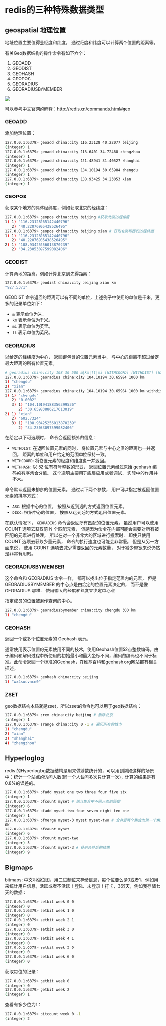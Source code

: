# redis的三种特殊数据类型
 
## geospatial 地理位置

地址位置主要值得是经度和纬度， 通过经度和纬度可以计算两个位置的距离等。 

有关Geo数据结构的操作命令有如下六个：

1. GEOADD
2. GEODIST
3. GEOHASH
4. GEOPOS
5. GEORADIUS
6. GEORADIUSBYMEMBER

![](https://tva1.sinaimg.cn/large/007S8ZIlly1gfjngd1lnwj30oy094js8.jpg)

可以参考中文官网的解释：http://redis.cn/commands.html#geo

###  GEOADD 

添加地理位置：

```bash
127.0.0.1:6379> geoadd china:city 116.23128 40.22077 beijing
(integer) 1
127.0.0.1:6379> geoadd china:city 113.6401 34.72468 zhengzhou
(integer) 1
127.0.0.1:6379> geoadd china:city 121.48941 31.40527 shanghai
(integer) 1
127.0.0.1:6379> geoadd china:city 104.10194 30.65984 chengdu
(integer) 1
127.0.0.1:6379> geoadd china:city 108.93425 34.23053 xian
(integer) 1
```

### GEOPOS

获取某个地方的具体经纬度，例如获取北京的经纬度：

```bash
127.0.0.1:6379> geopos china:city beijing #获取北京的经纬度
1) 1) "116.23128265142440796"
   2) "40.22076905438526495"
127.0.0.1:6379> geopos china:city beijing xian # 获取北京和西安的经纬度
1) 1) "116.23128265142440796"
   2) "40.22076905438526495"
2) 1) "108.93425256013870239"
   2) "34.23053097599082406"
```

### GEODIST

计算两地的距离，例如计算北京到先得距离：

```bash
127.0.0.1:6379> geodist china:city beijing xian km
"927.5371"
```

GEODIST 命令返回的距离可以有不同的单位，上述例子中使用的单位是千米，更多的记录单位如下：

* `m` 表示单位为米。
* `km` 表示单位为千米。
* `mi` 表示单位为英里。
* `ft` 表示单位为英尺。

### GEORADIUS

以给定的经纬度为中心， 返回键包含的位置元素当中， 与中心的距离不超过给定最大距离的所有位置元素。

```bash
# georadius china:city 108 30 500 m|km|ft|mi [WITHCOORD] [WITHDIST] [WITHHASH] [COUNT count] [ASC|DESC] [STORE key]
127.0.0.1:6379> georadius china:city 104.10194 30.65984 1000 km
1) "chengdu"
2) "xian"
127.0.0.1:6379> georadius china:city 104.10194 30.65984 1000 km withdist withcoord
1) 1) "chengdu"
   2) "0.0002"
   3) 1) "104.10194188356399536"
      2) "30.65983886217613019"
2) 1) "xian"
   2) "602.7324"
   3) 1) "108.93425256013870239"
      2) "34.23053097599082406"
```

在给定以下可选项时， 命令会返回额外的信息：

* `WITHDIST`: 在返回位置元素的同时， 将位置元素与中心之间的距离也一并返回。 距离的单位和用户给定的范围单位保持一致。
* `WITHCOORD`: 将位置元素的经度和维度也一并返回。
* `WITHHASH`: 以 52 位有符号整数的形式， 返回位置元素经过原始 geohash 编码的有序集合分值。 这个选项主要用于底层应用或者调试， 实际中的作用并不大。

命令默认返回未排序的位置元素。 通过以下两个参数， 用户可以指定被返回位置元素的排序方式：

* `ASC`: 根据中心的位置， 按照从近到远的方式返回位置元素。
* `DESC`: 根据中心的位置， 按照从远到近的方式返回位置元素。

在默认情况下， `GEORADIUS` 命令会返回所有匹配的位置元素。 虽然用户可以使用 COUNT <count> 选项去获取前 N 个匹配元素， 但是因为命令在内部可能会需要对所有被匹配的元素进行处理， 所以在对一个非常大的区域进行搜索时， 即使只使用 COUNT 选项去获取少量元素， 命令的执行速度也可能会非常慢。 但是从另一方面来说， 使用 COUNT 选项去减少需要返回的元素数量， 对于减少带宽来说仍然是非常有用的。

### GEORADIUSBYMEMBER

这个命令和 GEORADIUS 命令一样， 都可以找出位于指定范围内的元素， 但是 GEORADIUSBYMEMBER 的中心点是由给定的位置元素决定的， 而不是像 GEORADIUS 那样， 使用输入的经度和纬度来决定中心点

指定成员的位置被用作查询的中心。

```bash
127.0.0.1:6379> georadiusbymember china:city chengdu 500 km
1) "chengdu"
```

### GEOHASH

返回一个或多个位置元素的 Geohash 表示。

通常使用表示位置的元素使用不同的技术，使用Geohash位置52点整数编码。由于编码和解码过程中所使用的初始最小和最大坐标不同，编码的编码也不同于标准。此命令返回一个标准的Geohash，在维基百科和geohash.org网站都有相关描述。

```bash
127.0.0.1:6379> geohash china:city beijing
1) "wx4sucvncn0"
```

### ZSET

geo数据结构本质就是zset，所以zset的命令也可以用于geo数据结构：

```bash
127.0.0.1:6379> zrem china:city beijing # 删除北京
(integer) 1
127.0.0.1:6379> zrange china:city 0 -1 # 遍历所有的城市
1) "chengdu"
2) "xian"
3) "shanghai"
4) "zhengzhou"
```

## Hyperloglog

redis 的Hyperloglog数据结构是用来做基数统计的，可以用到例如这样的场景中：统计一个站点的访问人数(同一个人访问多次只计算一次)，计算的结果是有0.8%的误差的。

```bash
127.0.0.1:6379> pfadd myset one two three four five six
(integer) 1
127.0.0.1:6379> pfcount myset # 统计集合中不同元素的舒朗
(integer) 6
127.0.0.1:6379> pfadd myset-two four seven eight ten one
(integer) 1
127.0.0.1:6379> pfmerge myset-3 myset myset-two # 合并后两个集合为第一个集合
OK
127.0.0.1:6379> pfcount myset
(integer) 6
127.0.0.1:6379> pfcount myset-two
(integer) 5
127.0.0.1:6379> pfcount myset-3 # 得到合并后的结果
(integer) 9
```

## Bigmaps

bitmaps: 中文叫做位图，用二进制位来存储信息，每个位要么是0或者1，例如用来统计用户信息，活跃或者不活跃！登陆、未登录！打卡，365天，例如我存储七天的数据：

```bash
127.0.0.1:6379> setbit week 0 0
(integer) 0
127.0.0.1:6379> setbit week 1 0
(integer) 0
127.0.0.1:6379> setbit week 2 1
(integer) 0
127.0.0.1:6379> setbit week 3 0
(integer) 0
127.0.0.1:6379> setbit week 4 1
(integer) 0
127.0.0.1:6379> setbit week 5 0
(integer) 0
127.0.0.1:6379> setbit week 6 0
(integer) 0
```

获取每位的记录：

```bash
127.0.0.1:6379> getbit week 0
(integer) 0
127.0.0.1:6379> getbit week 2
(integer) 1
```

查看有多少位为1：

```bash
127.0.0.1:6379> bitcount week 0 -1
(integer) 2
```